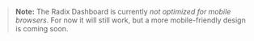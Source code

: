 > **Note:** The Radix Dashboard is currently _not optimized for mobile browsers_. For now it will still work, but a more mobile-friendly design is coming soon.
